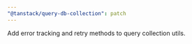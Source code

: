 ```yaml
---
"@tanstack/query-db-collection": patch
---
```


Add error tracking and retry methods to query collection utils.
